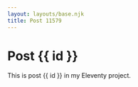 ```yaml
---
layout: layouts/base.njk
title: Post 11579
---
```


# Post {{ id }}

This is post {{ id }} in my Eleventy project.
